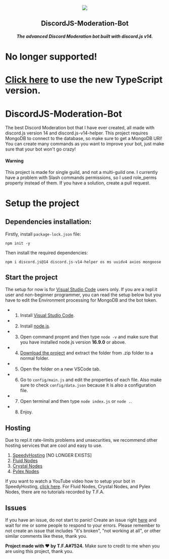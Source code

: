 <div align="center">
  <img src="https://user-images.githubusercontent.com/92172698/212478747-4db80253-59a9-4702-b5a8-0cb2ecb7ef62.png">
  <h2>
    DiscordJS-Moderation-Bot 
   </h2>
   <h5>
    The advanced Discord Moderation bot built with discord.js v14.  
   </h5>
</div>

# No longer supported!
# [Click here](https://github.com/TFAGaming/TFA-Utilities/) to use the new TypeScript version.

# DiscordJS-Moderation-Bot
The best Discord Moderation bot that I have ever created, all made with discord.js version 14 and discord.js-v14-helper. This project requires MongoDB to connect to the database, so make sure to get a MongoDB URI! You can create many commands as you want to improve your bot, just make sure that your bot won't go crazy!

#### Warning
This project is made for single guild, and not a multi-guild one. I currently have a problem with Slash commands permissions, so I used role_perms property instead of them. If you have a solution, create a pull request.

# Setup the project

## Dependencies installation:
Firstly, install `package-lock.json` file:
```shell
npm init -y
```

Then install the required dependencies:

```shell
npm i discord.js@14 discord.js-v14-helper os ms uuidv4 axios mongoose
```

## Start the project
The setup for now is for [Visual Studio Code](https://code.visualstudio.com/) users only. If you are a repl.it user and non-beginner programmer, you can read the setup below but you have to edit the Environment processing for MongoDB and the bot token.
- 1. Install [Visual Studio Code](https://code.visualstudio.com/).
- 2. Install [node.js](https://nodejs.org/en/download/).
- 3. Open command propmt and then type `node -v` and make sure that you have installed node.js version **16.9.0** or above.
- 4. [Download the project](https://github.com/TFAGaming/DiscordJS-Moderation-Bot/archive/refs/heads/main.zip) and extract the folder from .zip folder to a normal folder.
- 5. Open the folder on a new VSCode tab.
- 6. Go to `config/main.js` and edit the properties of each file. Also make sure to check `config/data.json` because it is also a configuration file.
- 7. Open terminal and then type `node index.js` or `node .`.
- 8. Enjoy.

## Hosting
Due to repl.it rate-limits problems and unsecurities, we recommend other hosting services that are cool and easy to use.
1. [SpeedyHosting](https://www.speedyhosting.tech/) [NO LONGER EXISTS]
2. [Fluid Nodes](https://fluidnodes.com/)
3. [Crystal Nodes](https://dash.ssmidge.xyz/)
4. [Pylex Nodes](https://client.pylexnodes.net/)

If you want to watch a YouTube video how to setup your bot in SpeedyHosting, [click here](https://www.youtube.com/watch?v=ksSlfnVxOS4&ab_channel=T.F.A7524). For Fluid Nodes, Crystal Nodes, and Pylex Nodes, there are no tutorials recorded by T.F.A.

## Issues
If you have an issue, do not start to panic! Create an issue right [here](https://github.com/TFAGaming/Tags-System-Discord-Bot/issues) and wait for me or some people to respond to your errors.
Please remember to not create an issue that includes "it's broken", "not working at all", or other similar comments like these, thank you.

**Project made with ❤ by T.F.A#7524.** Make sure to credit to me when you are using this project, thank you.
